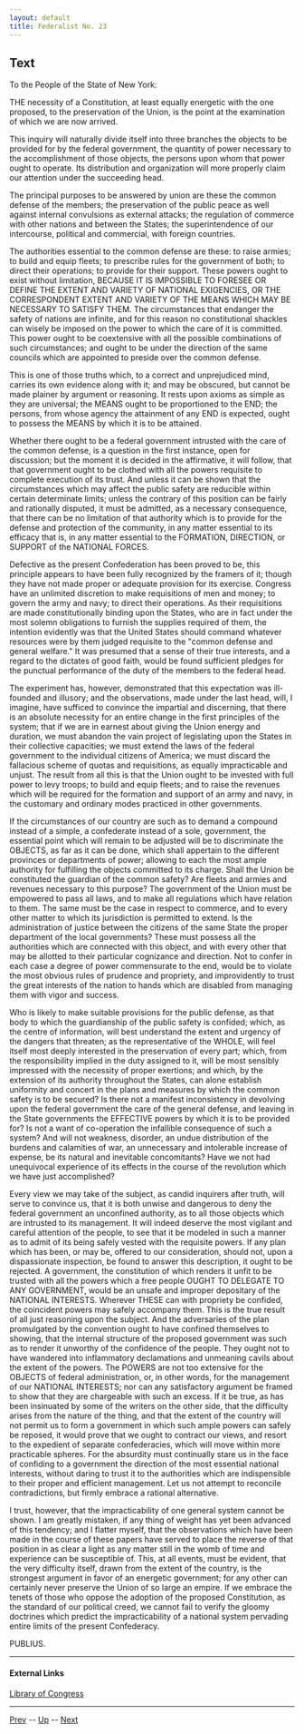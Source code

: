 ```yaml
---
layout: default
title: Federalist No. 23
---
```


## Text

To the People of the State of New York:

THE necessity of a Constitution, at least equally energetic with the one proposed, to the preservation of the Union, is the point at the examination of which we are now arrived.

This inquiry will naturally divide itself into three branches the objects to be provided for by the federal government, the quantity of power necessary to the accomplishment of those objects, the persons upon whom that power ought to operate. Its distribution and organization will more properly claim our attention under the succeeding head.

The principal purposes to be answered by union are these the common defense of the members; the preservation of the public peace as well against internal convulsions as external attacks; the regulation of commerce with other nations and between the States; the superintendence of our intercourse, political and commercial, with foreign countries.

The authorities essential to the common defense are these: to raise armies; to build and equip fleets; to prescribe rules for the government of both; to direct their operations; to provide for their support. These powers ought to exist without limitation, BECAUSE IT IS IMPOSSIBLE TO FORESEE OR DEFINE THE EXTENT AND VARIETY OF NATIONAL EXIGENCIES, OR THE CORRESPONDENT EXTENT AND VARIETY OF THE MEANS WHICH MAY BE NECESSARY TO SATISFY THEM. The circumstances that endanger the safety of nations are infinite, and for this reason no constitutional shackles can wisely be imposed on the power to which the care of it is committed. This power ought to be coextensive with all the possible combinations of such circumstances; and ought to be under the direction of the same councils which are appointed to preside over the common defense.

This is one of those truths which, to a correct and unprejudiced mind, carries its own evidence along with it; and may be obscured, but cannot be made plainer by argument or reasoning. It rests upon axioms as simple as they are universal; the MEANS ought to be proportioned to the END; the persons, from whose agency the attainment of any END is expected, ought to possess the MEANS by which it is to be attained.

Whether there ought to be a federal government intrusted with the care of the common defense, is a question in the first instance, open for discussion; but the moment it is decided in the affirmative, it will follow, that that government ought to be clothed with all the powers requisite to complete execution of its trust. And unless it can be shown that the circumstances which may affect the public safety are reducible within certain determinate limits; unless the contrary of this position can be fairly and rationally disputed, it must be admitted, as a necessary consequence, that there can be no limitation of that authority which is to provide for the defense and protection of the community, in any matter essential to its efficacy that is, in any matter essential to the FORMATION, DIRECTION, or SUPPORT of the NATIONAL FORCES.

Defective as the present Confederation has been proved to be, this principle appears to have been fully recognized by the framers of it; though they have not made proper or adequate provision for its exercise. Congress have an unlimited discretion to make requisitions of men and money; to govern the army and navy; to direct their operations. As their requisitions are made constitutionally binding upon the States, who are in fact under the most solemn obligations to furnish the supplies required of them, the intention evidently was that the United States should command whatever resources were by them judged requisite to the "common defense and general welfare." It was presumed that a sense of their true interests, and a regard to the dictates of good faith, would be found sufficient pledges for the punctual performance of the duty of the members to the federal head.

The experiment has, however, demonstrated that this expectation was ill-founded and illusory; and the observations, made under the last head, will, I imagine, have sufficed to convince the impartial and discerning, that there is an absolute necessity for an entire change in the first principles of the system; that if we are in earnest about giving the Union energy and duration, we must abandon the vain project of legislating upon the States in their collective capacities; we must extend the laws of the federal government to the individual citizens of America; we must discard the fallacious scheme of quotas and requisitions, as equally impracticable and unjust. The result from all this is that the Union ought to be invested with full power to levy troops; to build and equip fleets; and to raise the revenues which will be required for the formation and support of an army and navy, in the customary and ordinary modes practiced in other governments.

If the circumstances of our country are such as to demand a compound instead of a simple, a confederate instead of a sole, government, the essential point which will remain to be adjusted will be to discriminate the OBJECTS, as far as it can be done, which shall appertain to the different provinces or departments of power; allowing to each the most ample authority for fulfilling the objects committed to its charge. Shall the Union be constituted the guardian of the common safety? Are fleets and armies and revenues necessary to this purpose? The government of the Union must be empowered to pass all laws, and to make all regulations which have relation to them. The same must be the case in respect to commerce, and to every other matter to which its jurisdiction is permitted to extend. Is the administration of justice between the citizens of the same State the proper department of the local governments? These must possess all the authorities which are connected with this object, and with every other that may be allotted to their particular cognizance and direction. Not to confer in each case a degree of power commensurate to the end, would be to violate the most obvious rules of prudence and propriety, and improvidently to trust the great interests of the nation to hands which are disabled from managing them with vigor and success.

Who is likely to make suitable provisions for the public defense, as that body to which the guardianship of the public safety is confided; which, as the centre of information, will best understand the extent and urgency of the dangers that threaten; as the representative of the WHOLE, will feel itself most deeply interested in the preservation of every part; which, from the responsibility implied in the duty assigned to it, will be most sensibly impressed with the necessity of proper exertions; and which, by the extension of its authority throughout the States, can alone establish uniformity and concert in the plans and measures by which the common safety is to be secured? Is there not a manifest inconsistency in devolving upon the federal government the care of the general defense, and leaving in the State governments the EFFECTIVE powers by which it is to be provided for? Is not a want of co-operation the infallible consequence of such a system? And will not weakness, disorder, an undue distribution of the burdens and calamities of war, an unnecessary and intolerable increase of expense, be its natural and inevitable concomitants? Have we not had unequivocal experience of its effects in the course of the revolution which we have just accomplished?

Every view we may take of the subject, as candid inquirers after truth, will serve to convince us, that it is both unwise and dangerous to deny the federal government an unconfined authority, as to all those objects which are intrusted to its management. It will indeed deserve the most vigilant and careful attention of the people, to see that it be modeled in such a manner as to admit of its being safely vested with the requisite powers. If any plan which has been, or may be, offered to our consideration, should not, upon a dispassionate inspection, be found to answer this description, it ought to be rejected. A government, the constitution of which renders it unfit to be trusted with all the powers which a free people OUGHT TO DELEGATE TO ANY GOVERNMENT, would be an unsafe and improper depositary of the NATIONAL INTERESTS. Wherever THESE can with propriety be confided, the coincident powers may safely accompany them. This is the true result of all just reasoning upon the subject. And the adversaries of the plan promulgated by the convention ought to have confined themselves to showing, that the internal structure of the proposed government was such as to render it unworthy of the confidence of the people. They ought not to have wandered into inflammatory declamations and unmeaning cavils about the extent of the powers. The POWERS are not too extensive for the OBJECTS of federal administration, or, in other words, for the management of our NATIONAL INTERESTS; nor can any satisfactory argument be framed to show that they are chargeable with such an excess. If it be true, as has been insinuated by some of the writers on the other side, that the difficulty arises from the nature of the thing, and that the extent of the country will not permit us to form a government in which such ample powers can safely be reposed, it would prove that we ought to contract our views, and resort to the expedient of separate confederacies, which will move within more practicable spheres. For the absurdity must continually stare us in the face of confiding to a government the direction of the most essential national interests, without daring to trust it to the authorities which are indispensible to their proper and efficient management. Let us not attempt to reconcile contradictions, but firmly embrace a rational alternative.

I trust, however, that the impracticability of one general system cannot be shown. I am greatly mistaken, if any thing of weight has yet been advanced of this tendency; and I flatter myself, that the observations which have been made in the course of these papers have served to place the reverse of that position in as clear a light as any matter still in the womb of time and experience can be susceptible of. This, at all events, must be evident, that the very difficulty itself, drawn from the extent of the country, is the strongest argument in favor of an energetic government; for any other can certainly never preserve the Union of so large an empire. If we embrace the tenets of those who oppose the adoption of the proposed Constitution, as the standard of our political creed, we cannot fail to verify the gloomy doctrines which predict the impracticability of a national system pervading entire limits of the present Confederacy.

PUBLIUS.

---
#### External Links
[Library of Congress]()

---

[Prev](22.md) -- [Up](README.md) -- [Next](24.md)
